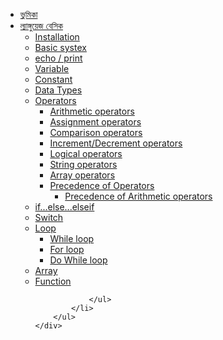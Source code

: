 <div class="nav-docs">
    <div class="nav-docs-section">
<!--        <h3 class="doc-nav-section-title">Quick Start</h3>-->
        <ul>
            <li><a href="{{site.baseurl}}/">ভুমিকা</a></li>
            <li><a href="{{site.baseurl}}/{{site.docURL}}/language-basic">ল্যাঙ্গুয়েজ বেসিক</a>
                <ul>
                    <li><a href="{{site.baseurl}}/{{site.docURL}}/language-basic/installation">Installation</a></li>
                    <li><a href="{{site.baseurl}}/{{site.docURL}}/language-basic/basic_systex">Basic systex</a></li>
                    <li><a href="{{site.baseurl}}/{{site.docURL}}/language-basic/echo_print">echo / print</a></li>
                    <li><a href="{{site.baseurl}}/{{site.docURL}}/language-basic/variable">Variable</a></li>
                    <li><a href="{{site.baseurl}}/{{site.docURL}}/language-basic/constant">Constant</a></li>
                    <li><a href="{{site.baseurl}}/{{site.docURL}}/language-basic/data_types">Data Types</a></li>
                    <li><a href="{{site.baseurl}}/{{site.docURL}}/language-basic/operators/operators">Operators</a>
                        <ul>
                            <li><a href="{{site.baseurl}}/{{site.docURL}}/language-basic/operators/arithmetic_operators">Arithmetic operators</a></li>
                            <li><a href="{{site.baseurl}}/{{site.docURL}}/language-basic/operators/assignment_operators">Assignment operators</a></li>
                            <li><a href="{{site.baseurl}}/{{site.docURL}}/language-basic/operators/comparison_operators">Comparison operators</a></li>
                            <li><a href="{{site.baseurl}}/{{site.docURL}}/language-basic/operators/increment_decrement_operators">Increment/Decrement operators</a></li>
                            <li><a href="{{site.baseurl}}/{{site.docURL}}/language-basic/operators/logical_operators">Logical operators</a></li>
                            <li><a href="{{site.baseurl}}/{{site.docURL}}/language-basic/operators/string_operators">String operators</a></li>
                            <li><a href="{{site.baseurl}}/{{site.docURL}}/language-basic/operators/array_operators">Array operators</a></li>
                            <li><a href="{{site.baseurl}}/{{site.docURL}}/language-basic/operators/precedence_of_operators">Precedence of Operators</a>
                                <ul>
                                    <li><a href="{{site.baseurl}}/{{site.docURL}}/language-basic/operators/precedence_of_operators">Precedence of Arithmetic operators</a></li>
                                </ul>
                            </li>
                        </ul>
                        <li><a href="{{site.baseurl}}/{{site.docURL}}/language-basic/if_else">if...else...elseif</a></li>
                        <li><a href="{{site.baseurl}}/{{site.docURL}}/language-basic/switch">Switch</a></li>
                        <li><a href="{{site.baseurl}}/{{site.docURL}}/language-basic/loop/loop">Loop</a>
                            <ul>
                                <li><a href="{{site.baseurl}}/{{site.docURL}}/language-basic/loop/while_loop">While loop</a></li>
                                <li><a href="{{site.baseurl}}/{{site.docURL}}/language-basic/loop/for_loop">For loop</a></li>
                                <li><a href="{{site.baseurl}}/{{site.docURL}}/language-basic/loop/do_while">Do While loop</a></li>
                            </ul>
                        </li>
                        <li><a href="{{site.baseurl}}/{{site.docURL}}/language-basic/array">Array</a>
                        <li><a href="{{site.baseurl}}/{{site.docURL}}/language-basic/function">Function</a>
                    </li>

                </ul>
            </li>
        </ul>
    </div>
</div>